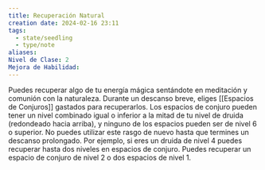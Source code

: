 ```yaml
---
title: Recuperación Natural
creation date: 2024-02-16 23:11
tags:
  - state/seedling
  - type/note
aliases: 
Nivel de Clase: 2
Mejora de Habilidad:
---
```

Puedes recuperar algo de tu energía mágica sentándote en meditación y comunión con la
naturaleza. Durante un descanso breve, eliges [[Espacios de Conjuros]] gastados para recuperarlos. Los espacios de conjuro pueden tener un nivel combinado igual o inferior a la mitad de tu nivel de druida (redondeado hacia arriba), y ninguno de los espacios pueden ser de nivel 6 o superior. No puedes utilizar este rasgo de nuevo hasta que termines un descanso prolongado. 
Por ejemplo, si eres un druida de nivel 4 puedes recuperar hasta dos niveles en espacios de conjuro. Puedes recuperar un espacio de conjuro de nivel 2 o dos espacios de nivel 1.

